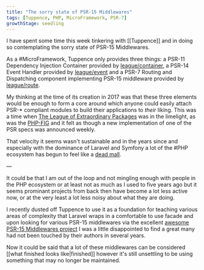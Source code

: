 ```yaml
---
title: "The sorry state of PSR-15 Middlewares"
tags: [Tuppence, PHP, MicroFramework, PSR-7]
growthStage: seedling
---
```


I have spent some time this week tinkering with [[Tuppence]] and in doing so contemplating the sorry state of PSR-15 Middlewares.

As a #MicroFramework, Tuppence only provides three things: a PSR-11 Dependency Injection Container provided by [league/container](https://container.thephpleague.com/), a PSR-14 Event Handler provided by [league/event](https://event.thephpleague.com/3.0/) and a PSR-7 Routing and Dispatching component implementing PSR-15 middleware provided by [league/route](https://route.thephpleague.com/).

My thinking at the time of its creation in 2017 was that these three elements would be enough to form a core around which anyone could easily attach PSR-* compliant modules to build their applications to _their_ liking. This was a time when [The League of Extraordinary Packages](https://thephpleague.com/) was in the limelight, as was the [PHP-FIG](https://www.php-fig.org/) and it felt as though a new implementation of one of the PSR specs was announced weekly.

That velocity it seems wasn't sustainable and in the years since and especially with the dominance of Laravel and Symfony a lot of the #PHP ecosystem has begun to feel like a [dead mall](https://en.wikipedia.org/wiki/Dead_mall).

—

It could be that I am out of the loop and not mingling enough with people in the PHP ecosystem or at least not as much as I used to five years ago but it seems prominant projects from back then have become a lot less active now, or at the very least a lot less noisy about what they are doing.

I recently dusted off Tuppence to use it as a foundation for teaching various areas of complexity that Laravel wraps in a comfortable to use facade and upon looking for various PSR-15 middlewares via the excellent [awesome PSR-15 Middlewares project](https://github.com/middlewares/awesome-psr15-middlewares) I was a little disappointed to find a great many had not been touched by their authors in several years.

Now it could be said that a lot of these middlewares can be considered [[what finished looks like|finished]] however it's still unsettling to be using something that may no longer be maintained.